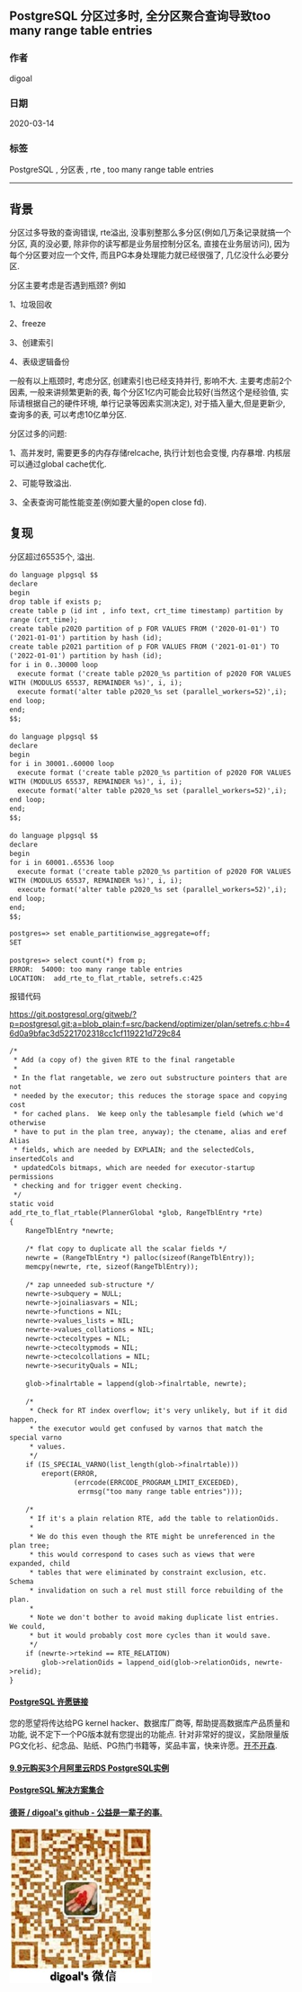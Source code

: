 ## PostgreSQL 分区过多时, 全分区聚合查询导致too many range table entries   
        
### 作者                                                                        
digoal                                                                                                                 
                          
### 日期                                                                                                                 
2020-03-14                                                                                                             
                                                                                                                 
### 标签                                                                                                                 
PostgreSQL , 分区表 , rte , too many range table entries    
                     
----               
                          
## 背景    
分区过多导致的查询错误, rte溢出, 没事别整那么多分区(例如几万条记录就搞一个分区, 真的没必要, 除非你的读写都是业务层控制分区名, 直接在业务层访问), 因为每个分区要对应一个文件, 而且PG本身处理能力就已经很强了, 几亿没什么必要分区.   
  
分区主要考虑是否遇到瓶颈? 例如  
  
1、垃圾回收    
  
2、freeze    
  
3、创建索引   
  
4、表级逻辑备份   
  
一般有以上瓶颈时, 考虑分区, 创建索引也已经支持并行, 影响不大. 主要考虑前2个因素, 一般来讲频繁更新的表, 每个分区1亿内可能会比较好(当然这个是经验值, 实际请根据自己的硬件环境, 单行记录等因素实测决定), 对于插入量大,但是更新少,查询多的表, 可以考虑10亿单分区.     
  
分区过多的问题:  
  
1、高并发时, 需要更多的内存存储relcache, 执行计划也会变慢, 内存暴增. 内核层可以通过global cache优化.  
  
2、可能导致溢出.  
  
3、全表查询可能性能变差(例如要大量的open close fd).   

## 复现  
分区超过65535个, 溢出.   
  
```  
do language plpgsql $$     
declare    
begin    
drop table if exists p;    
create table p (id int , info text, crt_time timestamp) partition by range (crt_time);      
create table p2020 partition of p FOR VALUES FROM ('2020-01-01') TO ('2021-01-01') partition by hash (id);      
create table p2021 partition of p FOR VALUES FROM ('2021-01-01') TO ('2022-01-01') partition by hash (id);      
for i in 0..30000 loop    
  execute format ('create table p2020_%s partition of p2020 FOR VALUES WITH (MODULUS 65537, REMAINDER %s)', i, i);    
  execute format('alter table p2020_%s set (parallel_workers=52)',i);    
end loop;    
end;    
$$;    
  
do language plpgsql $$     
declare    
begin    
for i in 30001..60000 loop    
  execute format ('create table p2020_%s partition of p2020 FOR VALUES WITH (MODULUS 65537, REMAINDER %s)', i, i);    
  execute format('alter table p2020_%s set (parallel_workers=52)',i);    
end loop;    
end;    
$$;    
  
do language plpgsql $$     
declare    
begin    
for i in 60001..65536 loop    
  execute format ('create table p2020_%s partition of p2020 FOR VALUES WITH (MODULUS 65537, REMAINDER %s)', i, i);    
  execute format('alter table p2020_%s set (parallel_workers=52)',i);    
end loop;    
end;    
$$;    
```  
  
```  
postgres=> set enable_partitionwise_aggregate=off;    
SET  
  
postgres=> select count(*) from p;  
ERROR:  54000: too many range table entries  
LOCATION:  add_rte_to_flat_rtable, setrefs.c:425  
```  
  
报错代码  
  
https://git.postgresql.org/gitweb/?p=postgresql.git;a=blob_plain;f=src/backend/optimizer/plan/setrefs.c;hb=46d0a9bfac3d5221702318cc1cf119221d729c84  
  
```  
/*  
 * Add (a copy of) the given RTE to the final rangetable  
 *  
 * In the flat rangetable, we zero out substructure pointers that are not  
 * needed by the executor; this reduces the storage space and copying cost  
 * for cached plans.  We keep only the tablesample field (which we'd otherwise  
 * have to put in the plan tree, anyway); the ctename, alias and eref Alias  
 * fields, which are needed by EXPLAIN; and the selectedCols, insertedCols and  
 * updatedCols bitmaps, which are needed for executor-startup permissions  
 * checking and for trigger event checking.  
 */  
static void  
add_rte_to_flat_rtable(PlannerGlobal *glob, RangeTblEntry *rte)  
{  
	RangeTblEntry *newrte;  
  
	/* flat copy to duplicate all the scalar fields */  
	newrte = (RangeTblEntry *) palloc(sizeof(RangeTblEntry));  
	memcpy(newrte, rte, sizeof(RangeTblEntry));  
  
	/* zap unneeded sub-structure */  
	newrte->subquery = NULL;  
	newrte->joinaliasvars = NIL;  
	newrte->functions = NIL;  
	newrte->values_lists = NIL;  
	newrte->values_collations = NIL;  
	newrte->ctecoltypes = NIL;  
	newrte->ctecoltypmods = NIL;  
	newrte->ctecolcollations = NIL;  
	newrte->securityQuals = NIL;  
  
	glob->finalrtable = lappend(glob->finalrtable, newrte);  
  
	/*  
	 * Check for RT index overflow; it's very unlikely, but if it did happen,  
	 * the executor would get confused by varnos that match the special varno  
	 * values.  
	 */  
	if (IS_SPECIAL_VARNO(list_length(glob->finalrtable)))  
		ereport(ERROR,  
				(errcode(ERRCODE_PROGRAM_LIMIT_EXCEEDED),  
				 errmsg("too many range table entries")));  
  
	/*  
	 * If it's a plain relation RTE, add the table to relationOids.  
	 *  
	 * We do this even though the RTE might be unreferenced in the plan tree;  
	 * this would correspond to cases such as views that were expanded, child  
	 * tables that were eliminated by constraint exclusion, etc. Schema  
	 * invalidation on such a rel must still force rebuilding of the plan.  
	 *  
	 * Note we don't bother to avoid making duplicate list entries.  We could,  
	 * but it would probably cost more cycles than it would save.  
	 */  
	if (newrte->rtekind == RTE_RELATION)  
		glob->relationOids = lappend_oid(glob->relationOids, newrte->relid);  
}  
```  
    
  
  
  
  
  
  
  
  
  
  
  
  
  
  
  
  
  
  
  
  
  
  
  
  
  
  
  
  
  
  
  
  
  
  
  
  
  
  
  
  
  
  
  
  
  
  
  
  
  
  
  
  
  
#### [PostgreSQL 许愿链接](https://github.com/digoal/blog/issues/76 "269ac3d1c492e938c0191101c7238216")
您的愿望将传达给PG kernel hacker、数据库厂商等, 帮助提高数据库产品质量和功能, 说不定下一个PG版本就有您提出的功能点. 针对非常好的提议，奖励限量版PG文化衫、纪念品、贴纸、PG热门书籍等，奖品丰富，快来许愿。[开不开森](https://github.com/digoal/blog/issues/76 "269ac3d1c492e938c0191101c7238216").  
  
  
#### [9.9元购买3个月阿里云RDS PostgreSQL实例](https://www.aliyun.com/database/postgresqlactivity "57258f76c37864c6e6d23383d05714ea")
  
  
#### [PostgreSQL 解决方案集合](https://yq.aliyun.com/topic/118 "40cff096e9ed7122c512b35d8561d9c8")
  
  
#### [德哥 / digoal's github - 公益是一辈子的事.](https://github.com/digoal/blog/blob/master/README.md "22709685feb7cab07d30f30387f0a9ae")
  
  
![digoal's wechat](../pic/digoal_weixin.jpg "f7ad92eeba24523fd47a6e1a0e691b59")
  
